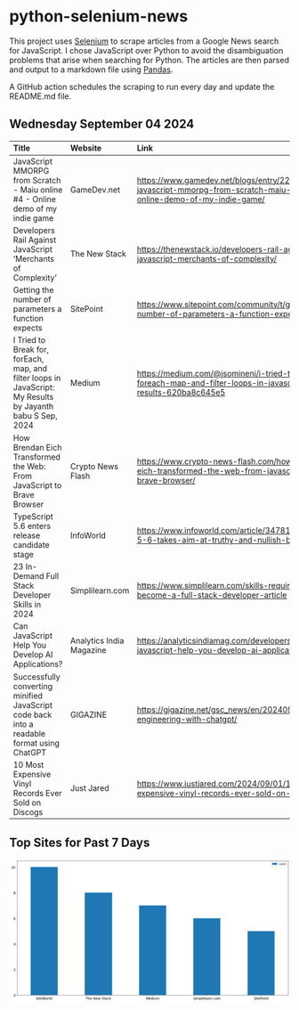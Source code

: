 # python-selenium-news

This project uses [Selenium](https://www.seleniumhq.org/) to scrape articles from a Google News search for JavaScript.
I chose JavaScript over Python to avoid the disambiguation problems that arise when searching for Python.
The articles are then parsed and output to a markdown file using [Pandas](https://pandas.pydata.org/).

A GitHub action schedules the scraping to run every day and update the README.md file.

## Wednesday September 04 2024


| Title                                                                                                        | Website                  | Link                                                                                                                   |
|:-------------------------------------------------------------------------------------------------------------|:-------------------------|:-----------------------------------------------------------------------------------------------------------------------|
| JavaScript MMORPG from Scratch - Maiu online #4 - Online demo of my indie game                               | GameDev.net              | https://www.gamedev.net/blogs/entry/2294107-javascript-mmorpg-from-scratch-maiu-online-4-online-demo-of-my-indie-game/ |
| Developers Rail Against JavaScript ‘Merchants of Complexity’                                                 | The New Stack            | https://thenewstack.io/developers-rail-against-javascript-merchants-of-complexity/                                     |
| Getting the number of parameters a function expects                                                          | SitePoint                | https://www.sitepoint.com/community/t/getting-the-number-of-parameters-a-function-expects/456172                       |
| I Tried to Break for, forEach, map, and filter loops in JavaScript: My Results  by Jayanth babu S  Sep, 2024 | Medium                   | https://medium.com/@jsomineni/i-tried-to-break-for-foreach-map-and-filter-loops-in-javascript-my-results-620ba8c645e5  |
| How Brendan Eich Transformed the Web: From JavaScript to Brave Browser                                       | Crypto News Flash        | https://www.crypto-news-flash.com/how-brendan-eich-transformed-the-web-from-javascript-to-brave-browser/               |
| TypeScript 5.6 enters release candidate stage                                                                | InfoWorld                | https://www.infoworld.com/article/3478113/typescript-5-6-takes-aim-at-truthy-and-nullish-bugs.html                     |
| 23 In-Demand Full Stack Developer Skills in 2024                                                             | Simplilearn.com          | https://www.simplilearn.com/skills-required-to-become-a-full-stack-developer-article                                   |
| Can JavaScript Help You Develop AI Applications?                                                             | Analytics India Magazine | https://analyticsindiamag.com/developers-corner/can-javascript-help-you-develop-ai-applications/                       |
| Successfully converting minified JavaScript code back into a readable format using ChatGPT                   | GIGAZINE                 | https://gigazine.net/gsc_news/en/20240902-reverse-engineering-with-chatgpt/                                            |
| 10 Most Expensive Vinyl Records Ever Sold on Discogs                                                         | Just Jared               | https://www.justjared.com/2024/09/01/10-most-expensive-vinyl-records-ever-sold-on-discogs/4/                           |
## Top Sites for Past 7 Days

![Graph of Top Sites](https://raw.githubusercontent.com/dan-mba/python-selenium-news/main/last-week.png)
